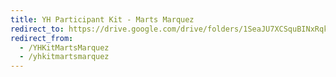 ```yaml
---
title: YH Participant Kit - Marts Marquez
redirect_to: https://drive.google.com/drive/folders/1SeaJU7XCSquBINxRqkIsTYXjirgzQiCj?usp=sharing
redirect_from: 
  - /YHKitMartsMarquez
  - /yhkitmartsmarquez
---
```

